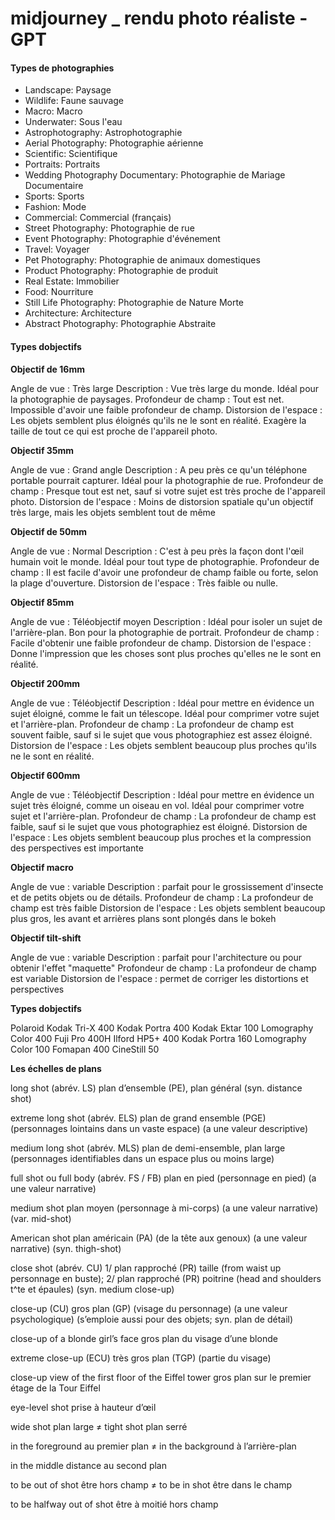 ﻿midjourney _ rendu photo réaliste - GPT
=======================================

#### Types de photographies

- Landscape: Paysage
- Wildlife: Faune sauvage
- Macro: Macro
- Underwater: Sous l'eau
- Astrophotography: Astrophotographie
- Aerial Photography: Photographie aérienne
- Scientific: Scientifique
- Portraits: Portraits
- Wedding Photography Documentary: Photographie de Mariage Documentaire
- Sports: Sports
- Fashion: Mode
- Commercial: Commercial (français)
- Street Photography: Photographie de rue
- Event Photography: Photographie d'événement
- Travel: Voyager
- Pet Photography: Photographie de animaux domestiques 
- Product Photography: Photographie de produit 
- Real Estate: Immobilier
- Food: Nourriture
- Still Life Photography: Photographie de Nature Morte 
- Architecture: Architecture 
- Abstract Photography: Photographie Abstraite

#### Types dobjectifs

**Objectif de 16mm**

Angle de vue : Très large
Description : Vue très large du monde. Idéal pour la photographie de paysages.
Profondeur de champ : Tout est net. Impossible d'avoir une faible profondeur de champ.
Distorsion de l'espace : Les objets semblent plus éloignés qu'ils ne le sont en réalité. Exagère la taille de tout ce qui est proche de l'appareil photo.

**Objectif 35mm**

Angle de vue : Grand angle
Description : A peu près ce qu'un téléphone portable pourrait capturer. Idéal pour la photographie de rue. Profondeur de champ : Presque tout est net, sauf si votre sujet est très proche de l'appareil photo.
Distorsion de l'espace : Moins de distorsion spatiale qu'un objectif très large, mais les objets semblent tout de même

**Objectif de 50mm**

Angle de vue : Normal
Description : C'est à peu près la façon dont l'œil humain voit le monde. Idéal pour tout type de photographie. Profondeur de champ : Il est facile d'avoir une profondeur de champ faible ou forte, selon la plage d'ouverture. Distorsion de l'espace : Très faible ou nulle.

**Objectif 85mm**

Angle de vue : Téléobjectif moyen
Description : Idéal pour isoler un sujet de l'arrière-plan. Bon pour la photographie de portrait.
Profondeur de champ : Facile d'obtenir une faible profondeur de champ.
Distorsion de l'espace : Donne l'impression que les choses sont plus proches qu'elles ne le sont en réalité.

**Objectif 200mm**

Angle de vue : Téléobjectif
Description : Idéal pour mettre en évidence un sujet éloigné, comme le fait un télescope. Idéal pour comprimer votre sujet et l'arrière-plan. 
Profondeur de champ : La profondeur de champ est souvent faible, sauf si le sujet que vous photographiez est assez éloigné.
Distorsion de l'espace : Les objets semblent beaucoup plus proches qu'ils ne le sont en réalité.

**Objectif 600mm**

Angle de vue : Téléobjectif
Description : Idéal pour mettre en évidence un sujet très éloigné, comme un oiseau en vol. Idéal pour comprimer votre sujet et l'arrière-plan. 
Profondeur de champ : La profondeur de champ est faible, sauf si le sujet que vous photographiez est éloigné. 
Distorsion de l'espace : Les objets semblent beaucoup plus proches et la compression des perspectives est importante

**Objectif macro**

Angle de vue : variable
Description : parfait pour le grossissement d'insecte et de petits objets ou de détails.
Profondeur de champ : La profondeur de champ est très faible
Distorsion de l'espace : Les objets semblent beaucoup plus gros, les avant et arrières plans sont plongés dans le bokeh

**Objectif tilt-shift**

Angle de vue : variable
Description : parfait pour l'architecture ou pour obtenir l'effet "maquette" 
Profondeur de champ : La profondeur de champ est variable
Distorsion de l'espace : permet de corriger les distortions et perspectives

**Types dobjectifs**

Polaroid
Kodak Tri-X 400 
Kodak Portra 400 
Kodak Ektar 100 
Lomography Color 400 
Fuji Pro 400H
Ilford HP5+ 400 
Kodak Portra 160 
Lomography Color 100 
Fomapan 400 
CineStill 50

**Les échelles de plans**

long shot (abrév. LS) plan d’ensemble (PE), plan général (syn. distance shot)

extreme long shot (abrév. ELS) plan de grand ensemble (PGE) (personnages lointains dans un vaste espace) (a une valeur descriptive)

medium long shot (abrév. MLS) plan de demi-ensemble, plan large (personnages identifiables dans un espace plus ou moins large) 

full shot ou full body (abrév. FS / FB) plan en pied (personnage en pied) (a une valeur narrative)

medium shot plan moyen (personnage à mi-corps) (a une valeur narrative) (var. mid-shot)

American shot plan américain (PA) (de la tête aux genoux) (a une valeur narrative) (syn. thigh-shot)

close shot (abrév. CU) 1/ plan rapproché (PR) taille (from waist up personnage en buste); 2/ plan rapproché (PR) poitrine (head and shoulders t^te et épaules) (syn. medium close-up) 

close-up (CU) gros plan (GP) (visage du personnage) (a une valeur psychologique) (s’emploie aussi pour des objets; syn. plan de détail) 

close-up of a blonde girl’s face gros plan du visage d’une blonde

extreme close-up (ECU) très gros plan (TGP) (partie du visage)

close-up view of the first floor of the Eiffel tower gros plan sur le premier étage de la Tour Eiffel

eye-level shot prise à hauteur d’œil

wide shot plan large ≠ tight shot plan serré

in the foreground au premier plan ≠ in the background à l’arrière-plan

in the middle distance au second plan

to be out of shot être hors champ ≠ to be in shot être dans le champ

to be halfway out of shot être à moitié hors champ

